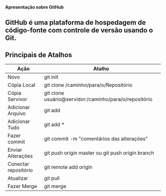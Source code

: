 **Apresentação sobre GitHub**

## GitHub é uma plataforma de hospedagem de código-fonte com controle de versão usando o Git.

## Principais de Atalhos

| Ação					| Atalho 													|
|-----------------------|-----------------------------------------------------------|
| Novo 					| git init 													|
| Cópia Local 			| git clone /caminho/para/o/Repositório 					|
| Cópia Servivor		| git clone usuário@servidor:/caminho/para/o/repositório 	|
| Adicionar Arquivo 	| git add <arquivo> 										|
| Adicionar Tudo		| git add * 												|
| Fazer commit 			| git commit -m "comentários das alterações" 				|
| Enviar Alterações 	| git push origin master ou git push origin branch 			|
| Conectar repositório 	| git remote add origin <servidor> 							|
| Atualizar				| git pull 													|
| Fazer Merge 			| git merge <branch> 										|